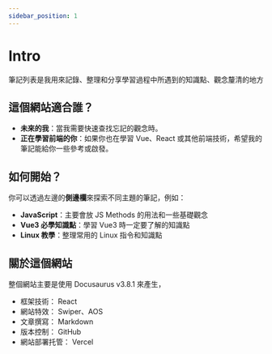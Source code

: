 ```yaml
---
sidebar_position: 1
---
```


# Intro

筆記列表是我用來記錄、整理和分享學習過程中所遇到的知識點、觀念釐清的地方

## 這個網站適合誰？

- **未來的我**：當我需要快速查找忘記的觀念時。
- **正在學習前端的你**：如果你也在學習 Vue、React 或其他前端技術，希望我的筆記能給你一些參考或啟發。

## 如何開始？

你可以透過左邊的**側邊欄**來探索不同主題的筆記，例如：

- **JavaScript**：主要會放 JS Methods 的用法和一些基礎觀念
- **Vue3 必學知識點**：學習 Vue3 時一定要了解的知識點
- **Linux 教學**：整理常用的 Linux 指令和知識點

## 關於這個網站

整個網站主要是使用 Docusaurus v3.8.1 來產生，

- 框架技術： React
- 網站特效： Swiper、AOS
- 文章撰寫： Markdown
- 版本控制： GitHub
- 網站部署托管： Vercel
